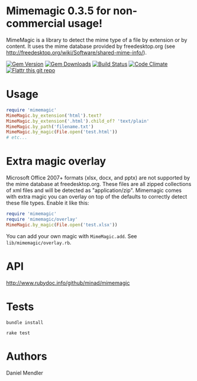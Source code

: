 Mimemagic 0.3.5 for non-commercial usage!
=========================================

MimeMagic is a library to detect the mime type of a file by extension or by content. It uses the mime database
provided by freedesktop.org (see http://freedesktop.org/wiki/Software/shared-mime-info/).

[![Gem Version](https://img.shields.io/gem/v/mimemagic.svg)](http://rubygems.org/gems/mimemagic)
[![Gem Downloads](https://img.shields.io/gem/dt/mimemagic.svg)](http://rubygems.org/gems/mimemagic)
[![Build Status](https://secure.travis-ci.org/minad/mimemagic.svg?branch=master)](http://travis-ci.org/minad/mimemagic) [![Code Climate](https://codeclimate.com/github/minad/mimemagic.svg)](https://codeclimate.com/github/minad/mimemagic)
[![Flattr this git repo](http://api.flattr.com/button/flattr-badge-large.png)](https://flattr.com/submit/auto?user_id=min4d&url=https://github.com/minad/mimemagic&title=MimeMagic&language=&tags=github&category=software)

Usage
=====

```ruby
require 'mimemagic'
MimeMagic.by_extension('html').text?
MimeMagic.by_extension('.html').child_of? 'text/plain'
MimeMagic.by_path('filename.txt')
MimeMagic.by_magic(File.open('test.html'))
# etc...
```

Extra magic overlay
=====

Microsoft Office 2007+ formats (xlsx, docx, and pptx) are not supported by the mime database at freedesktop.org. These files are all zipped collections of xml files and will be detected as "application/zip". Mimemagic comes with extra magic you can overlay on top of the defaults to correctly detect these file types. Enable it like this:

```ruby
require 'mimemagic'
require 'mimemagic/overlay'
MimeMagic.by_magic(File.open('test.xlsx'))
```

You can add your own magic with `MimeMagic.add`. See `lib/mimemagic/overlay.rb`.

API
===

http://www.rubydoc.info/github/minad/mimemagic

Tests
=====

```
bundle install

rake test
```

Authors
=======

Daniel Mendler
